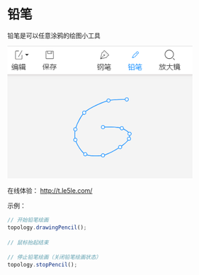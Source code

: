 # 铅笔

铅笔是可以任意涂鸦的绘图小工具

![乐吾乐topology铅笔工具](/img/pencil.png)

在线体验： http://t.le5le.com/

示例：

```js
// 开始铅笔绘画
topology.drawingPencil();

// 鼠标抬起结束

// 停止铅笔绘画（关闭铅笔绘画状态）
topology.stopPencil();
```
